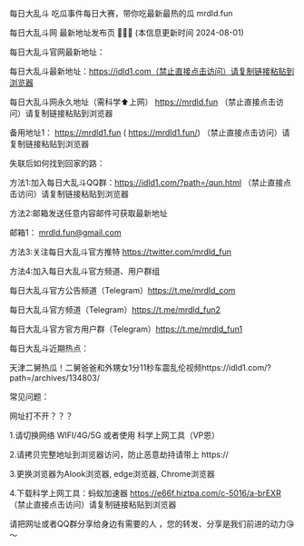 每日大乱斗 吃瓜事件每日大赛，带你吃最新最热的瓜 mrdld.fun

每日大乱斗网 最新地址发布页 🍉🍉🍉 (本信息更新时间 2024-08-01)

每日大乱斗官网最新地址：

每日大乱斗最新地址：https://idld1.com（禁止直接点击访问）请复制链接粘贴到浏览器

每日大乱斗网永久地址（需科学⬆️上网） https://mrdld.fun （禁止直接点击访问）请复制链接粘贴到浏览器

备用地址1：  https://mrdld1.fun ( https://mrdld1.fun/) （禁止直接点击访问）请复制链接粘贴到浏览器

失联后如何找到回家的路：

方法1:加入每日大乱斗QQ群：https://idld1.com/?path=/qun.html （禁止直接点击访问）请复制链接粘贴到浏览器

方法2:邮箱发送任意内容邮件可获取最新地址

邮箱1： mrdld.fun@gmail.com

方法3:关注每日大乱斗官方推特 https://twitter.com/mrdld_fun

方法4:加入每日大乱斗官方频道、用户群组

每日大乱斗官方公告频道（Telegram）https://t.me/mrdld_com

每日大乱斗官方频道（Telegram）https://t.me/mrdld_fun2

每日大乱斗官方官方用户群（Telegram）https://t.me/mrdld_fun1


每日大乱斗近期热点：

天津二舅热瓜！二舅爸爸和外甥女1分11秒车震乱伦视频https://idld1.com/?path=/archives/134803/

常见问题：

网址打不开？？？

1.请切换网络 WIFI/4G/5G 或者使用 科学上网工具（VP恩）

2.请拷贝完整地址到浏览器访问，防止恶意劫持请带上 https://

3.更换浏览器为Alook浏览器, edge浏览器, Chrome浏览器

4.下载科学上网工具：蚂蚁加速器 https://e66f.hiztpa.com/c-5016/a-brEXR （禁止直接点击访问）请复制链接粘贴到浏览器

请把网址或者QQ群分享给身边有需要的人 ，您的转发、分享是我们前进的动力😘～

